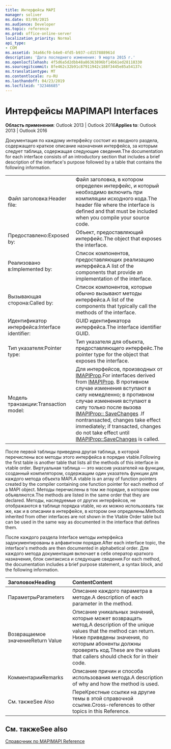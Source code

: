 ```yaml
---
title: Интерфейсы MAPI
manager: soliver
ms.date: 03/09/2015
ms.audience: Developer
ms.topic: reference
ms.prod: office-online-server
localization_priority: Normal
api_type:
- COM
ms.assetid: 34a66cf0-b4e0-4fd5-b937-cd157888961d
description: 'Дата последнего изменения: 9 марта 2015 г.'
ms.openlocfilehash: 4f5d6a5d2dbb48a86363896bf14b61ed28118330
ms.sourcegitcommit: 8fe462c32b91c87911942c188f3445e85a54137c
ms.translationtype: MT
ms.contentlocale: ru-RU
ms.lasthandoff: 04/23/2019
ms.locfileid: "32346685"
---
```

# <a name="mapi-interfaces"></a><span data-ttu-id="f617f-103">Интерфейсы MAPI</span><span class="sxs-lookup"><span data-stu-id="f617f-103">MAPI Interfaces</span></span>

  
  
<span data-ttu-id="f617f-104">**Область применения**: Outlook 2013 | Outlook 2016</span><span class="sxs-lookup"><span data-stu-id="f617f-104">**Applies to**: Outlook 2013 | Outlook 2016</span></span> 
  
<span data-ttu-id="f617f-105">Документация по каждому интерфейсу состоит из вводного раздела, содержащего краткое описание назначения интерфейса, за которым следует таблица, содержащая следующие сведения.</span><span class="sxs-lookup"><span data-stu-id="f617f-105">The documentation for each interface consists of an introductory section that includes a brief description of the interface's purpose followed by a table that contains the following information.</span></span>
  
|||
|:-----|:-----|
|<span data-ttu-id="f617f-106">Файл заголовка:</span><span class="sxs-lookup"><span data-stu-id="f617f-106">Header file:</span></span>  <br/> |<span data-ttu-id="f617f-107">Файл заголовка, в котором определен интерфейс, и который необходимо включить при компиляции исходного кода.</span><span class="sxs-lookup"><span data-stu-id="f617f-107">The header file where the interface is defined and that must be included when you compile your source code.</span></span>  <br/> |
|<span data-ttu-id="f617f-108">Предоставлено:</span><span class="sxs-lookup"><span data-stu-id="f617f-108">Exposed by:</span></span>  <br/> |<span data-ttu-id="f617f-109">Объект, предоставляющий интерфейс.</span><span class="sxs-lookup"><span data-stu-id="f617f-109">The object that exposes the interface.</span></span>  <br/> |
|<span data-ttu-id="f617f-110">Реализовано в:</span><span class="sxs-lookup"><span data-stu-id="f617f-110">Implemented by:</span></span>  <br/> |<span data-ttu-id="f617f-111">Список компонентов, предоставляющих реализацию интерфейса.</span><span class="sxs-lookup"><span data-stu-id="f617f-111">A list of the components that provide an implementation of the interface.</span></span>  <br/> |
|<span data-ttu-id="f617f-112">Вызывающая сторона:</span><span class="sxs-lookup"><span data-stu-id="f617f-112">Called by:</span></span>  <br/> |<span data-ttu-id="f617f-113">Список компонентов, которые обычно вызывают методы интерфейса.</span><span class="sxs-lookup"><span data-stu-id="f617f-113">A list of the components that typically call the methods of the interface.</span></span>  <br/> |
|<span data-ttu-id="f617f-114">Идентификатор интерфейса:</span><span class="sxs-lookup"><span data-stu-id="f617f-114">Interface identifier:</span></span>  <br/> |<span data-ttu-id="f617f-115">GUID идентификатора интерфейса.</span><span class="sxs-lookup"><span data-stu-id="f617f-115">The interface identifier GUID.</span></span>  <br/> |
|<span data-ttu-id="f617f-116">Тип указателя:</span><span class="sxs-lookup"><span data-stu-id="f617f-116">Pointer type:</span></span>  <br/> |<span data-ttu-id="f617f-117">Тип указателя для объекта, предоставляющего интерфейс.</span><span class="sxs-lookup"><span data-stu-id="f617f-117">The pointer type for the object that exposes the interface.</span></span>  <br/> |
|<span data-ttu-id="f617f-118">Модель транзакции:</span><span class="sxs-lookup"><span data-stu-id="f617f-118">Transaction model:</span></span>  <br/> |<span data-ttu-id="f617f-119">Для интерфейсов, производных от [IMAPIProp](imapipropiunknown.md).</span><span class="sxs-lookup"><span data-stu-id="f617f-119">For interfaces derived from [IMAPIProp](imapipropiunknown.md).</span></span> <span data-ttu-id="f617f-120">В противном случае изменения вступают в силу немедленно; в противном случае изменения вступают в силу только после вызова [IMAPIProp:: SaveChanges](imapiprop-savechanges.md) .</span><span class="sxs-lookup"><span data-stu-id="f617f-120">If nontransacted, changes take effect immediately; if transacted, changes do not take effect until [IMAPIProp::SaveChanges](imapiprop-savechanges.md) is called.</span></span>  <br/> |
   
<span data-ttu-id="f617f-121">После первой таблицы приведена другая таблица, в которой перечислены все методы этого интерфейса в порядке vtable.</span><span class="sxs-lookup"><span data-stu-id="f617f-121">Following the first table is another table that lists all the methods of this interface in vtable order.</span></span> <span data-ttu-id="f617f-122">Виртуальная таблица — это массив указателей на функции, созданный компилятором, содержащим один указатель функции для каждого метода объекта MAPI.</span><span class="sxs-lookup"><span data-stu-id="f617f-122">A vtable is an array of function pointers created by the compiler containing one function pointer for each method of a MAPI object.</span></span> <span data-ttu-id="f617f-123">Методы перечислены в том же порядке, в котором они объявляются.</span><span class="sxs-lookup"><span data-stu-id="f617f-123">The methods are listed in the same order that they are declared.</span></span> <span data-ttu-id="f617f-124">Методы, наследуемые от других интерфейсов, не отображаются в таблице порядка vtable, но их можно использовать так же, как и в описании в интерфейсе, в котором они определены.</span><span class="sxs-lookup"><span data-stu-id="f617f-124">Methods inherited from other interfaces are not shown in the Vtable Order table but can be used in the same way as documented in the interface that defines them.</span></span>
  
<span data-ttu-id="f617f-125">После каждого раздела Interface методы интерфейса задокументированы в алфавитном порядке.</span><span class="sxs-lookup"><span data-stu-id="f617f-125">After each interface topic, the interface's methods are then documented in alphabetical order.</span></span> <span data-ttu-id="f617f-126">Для каждого метода документация включает в себя оператор краткого назначения, блок синтаксиса и следующие сведения.</span><span class="sxs-lookup"><span data-stu-id="f617f-126">For each method, the documentation includes a brief purpose statement, a syntax block, and the following information.</span></span>
  
|<span data-ttu-id="f617f-127">**Заголовок**</span><span class="sxs-lookup"><span data-stu-id="f617f-127">**Heading**</span></span>|<span data-ttu-id="f617f-128">**Content**</span><span class="sxs-lookup"><span data-stu-id="f617f-128">**Content**</span></span>|
|:-----|:-----|
|<span data-ttu-id="f617f-129">Параметры</span><span class="sxs-lookup"><span data-stu-id="f617f-129">Parameters</span></span>  <br/> |<span data-ttu-id="f617f-130">Описание каждого параметра в методе.</span><span class="sxs-lookup"><span data-stu-id="f617f-130">A description of each parameter in the method.</span></span>  <br/> |
|<span data-ttu-id="f617f-131">Возвращаемое значение</span><span class="sxs-lookup"><span data-stu-id="f617f-131">Return Value</span></span>  <br/> |<span data-ttu-id="f617f-132">Описание уникальных значений, которые может возвращать метод.</span><span class="sxs-lookup"><span data-stu-id="f617f-132">A description of the unique values that the method can return.</span></span> <span data-ttu-id="f617f-133">Ниже приведены значения, по которым абоненты должны проверять код.</span><span class="sxs-lookup"><span data-stu-id="f617f-133">These are the values that callers should check for in their code.</span></span>  <br/> |
|<span data-ttu-id="f617f-134">Комментарии</span><span class="sxs-lookup"><span data-stu-id="f617f-134">Remarks</span></span>  <br/> |<span data-ttu-id="f617f-135">Описание причин и способа использования метода.</span><span class="sxs-lookup"><span data-stu-id="f617f-135">A description of why and how the method is used.</span></span>  <br/> |
|<span data-ttu-id="f617f-136">См. также</span><span class="sxs-lookup"><span data-stu-id="f617f-136">See Also</span></span>  <br/> |<span data-ttu-id="f617f-137">ПереКрестные ссылки на другие темы в этой справочной ссылке.</span><span class="sxs-lookup"><span data-stu-id="f617f-137">Cross-references to other topics in this Reference.</span></span>  <br/> |
   
## <a name="see-also"></a><span data-ttu-id="f617f-138">См. также</span><span class="sxs-lookup"><span data-stu-id="f617f-138">See also</span></span>



[<span data-ttu-id="f617f-139">Справочник по MAPI</span><span class="sxs-lookup"><span data-stu-id="f617f-139">MAPI Reference</span></span>](mapi-reference.md)

